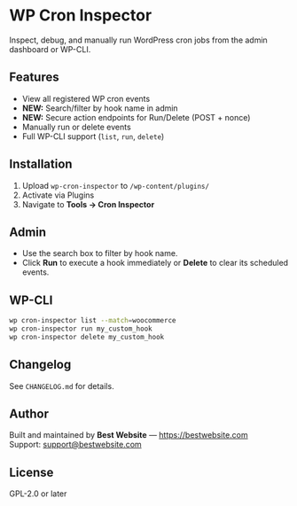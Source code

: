 # WP Cron Inspector

Inspect, debug, and manually run WordPress cron jobs from the admin dashboard or WP-CLI.

## Features
- View all registered WP cron events
- **NEW:** Search/filter by hook name in admin
- **NEW:** Secure action endpoints for Run/Delete (POST + nonce)
- Manually run or delete events
- Full WP-CLI support (`list`, `run`, `delete`)

## Installation
1. Upload `wp-cron-inspector` to `/wp-content/plugins/`
2. Activate via Plugins
3. Navigate to **Tools → Cron Inspector**

## Admin
- Use the search box to filter by hook name.
- Click **Run** to execute a hook immediately or **Delete** to clear its scheduled events.

## WP-CLI
```bash
wp cron-inspector list --match=woocommerce
wp cron-inspector run my_custom_hook
wp cron-inspector delete my_custom_hook
```

## Changelog
See `CHANGELOG.md` for details.

## Author
Built and maintained by **Best Website** — https://bestwebsite.com  
Support: support@bestwebsite.com

## License
GPL-2.0 or later
